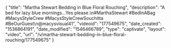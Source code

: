 {
    "title": "Martha Stewart Bedding in Blue Floral Rouching",
    "description": "A bed for lazy blue mornings...Yes please.\n#MarthaStewart #BedInABag #MacysStyleCrew #MacysStyleCrewSouchitta #BeOurGuest\n@macysvisual41",
    "videoid": "177549675",
    "date_created": "1536864191",
    "date_modified": "1546466789",
    "type": "captivate",
    "layout": "video",
    "url": "\/v\/martha-stewart-bedding-in-blue-floral-rouching\/177549675"
}